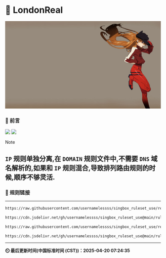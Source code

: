 
# 🧸 LondonReal
![](https://raw.githubusercontent.com/usernamelessss/picture-bed/main/images/202504042256831.jpg)
### 📣 前言
![](https://shields.io/badge/-移除重复规则-ff69b4) ![](https://shields.io/badge/-IP&nbsp;规则单独存放不与&nbsp;DOMAIN&nbsp;等混合-green)
> [!NOTE]
**`IP` 规则单独分离,在 `DOMAIN` 规则文件中,不需要 `DNS` 域名解析的,如果和 `IP` 规则混合,导致排列路由规则的时候,顺序不够灵活.**
---

###  🔗 规则链接
---

```url
https://raw.githubusercontent.com/usernamelessss/singbox_ruleset_use/refs/heads/main/rule/LondonReal/LondonReal_No_IP.json
```

```url
https://cdn.jsdelivr.net/gh/usernamelessss/singbox_ruleset_use@main/rule/LondonReal/LondonReal_No_IP.json
```

```url
https://raw.githubusercontent.com/usernamelessss/singbox_ruleset_use/refs/heads/main/rule/LondonReal/LondonReal_No_IP.srs
```

```url
https://cdn.jsdelivr.net/gh/usernamelessss/singbox_ruleset_use@main/rule/LondonReal/LondonReal_No_IP.srs
```

---
**⏲️ 最后更新时间(中国标准时间 (CST))：2025-04-20 07:24:35**